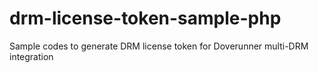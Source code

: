 # drm-license-token-sample-php
Sample codes to generate DRM license token for Doverunner multi-DRM integration
